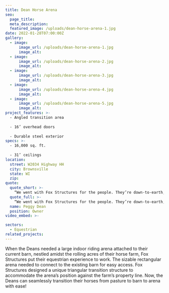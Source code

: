 ```yaml
---
title: Dean Horse Arena
seo:
  page_title:
  meta_description:
  featured_image: /uploads/dean-horse-arena-1.jpg
date: 2022-01-28T07:00:00Z
gallery: 
  - image: 
      image_url: /uploads/dean-horse-arena-1.jpg
      image_alt:
  - image: 
      image_url: /uploads/dean-horse-arena-2.jpg
      image_alt:
  - image: 
      image_url: /uploads/dean-horse-arena-3.jpg
      image_alt:
  - image: 
      image_url: /uploads/dean-horse-arena-4.jpg
      image_alt:
  - image: 
      image_url: /uploads/dean-horse-arena-5.jpg
      image_alt:
project_features: >-
  - Angled transition area
  
  - 16’ overhead doors
  
  - Durable steel exterior
specs: >-
  - 16,000 sq. ft.
  
  - 31’ ceilings
location:
  street: W2034 Highway HH
  city: Brownsville
  state: WI
  zip:
quote:
  quote_short: >-
    “We went with Fox Structures for the people. They’re down-to-earth, and there’s no pressure from start to finish. Building went on without a hitch, and it was a smooth process.”
  quote_full: >-
    “We went with Fox Structures for the people. They’re down-to-earth, and there’s no pressure from start to finish. Building went on without a hitch, and it was a smooth process. Foreman on site was amazing. Everything they promised was done and more. If we were in a hurry, they were in a hurry. If our pace changed, they slowed to allow necessary decision making. It was human interaction the entire time, no emails back and forth or ‘let me get with my sales department who needs to get with the finance department who needs to talk with their boss,’ etc. I most definitely would recommend Fox Structures and I have several times.”
  name: Peggy Dean
  position: Owner
video_embed: >-

sectors:
  - Equestrian
related_projects: 
---
```


When the Deans needed a large indoor riding arena attached to their current barn, nestled amidst the rolling acres of their horse farm, Fox Structures put their equestrian experience to work. The sizable rectangular arena needed to connect to the existing barn for easy access. Fox Structures designed a unique triangular transition structure to accommodate the arena’s position against the farm’s property line. Now, the Deans can seamlessly transition their horses from pasture to barn to arena with ease!
